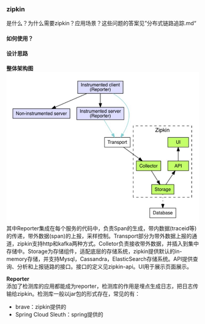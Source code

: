 ### zipkin
是什么？为什么需要zipkin？应用场景？这些问题的答案见”分布式链路追踪.md“
#### 如何使用？

#### 设计思路
**整体架构图**
![avatar](zipkin/zipkin.jpeg)
其中Reporter集成在每个服务的代码中，负责Span的生成，带内数据(traceid等)的传递，带外数据(span)的上报，采样控制。Transport部分为带外数据上报的通道，zipkin支持http和kafka两种方式。Colletor负责接收带外数据，并插入到集中存储中。Storage为存储组件，适配底层的存储系统，zipkin提供默认的in-memory存储，并支持Mysql，Cassandra，ElasticSearch存储系统。API提供查询、分析和上报链路的接口。接口的定义见zipkin-api。UI用于展示页面展示。

**Reporter**  
添加了检测库的应用都能成为reporter，检测库的作用是埋点生成日志，把日志传输给zipkin。检测库一般以jar包的形式存在，常见的有：  
- brave：zipkin提供的
- Spring Cloud Sleuth：spring提供的  

